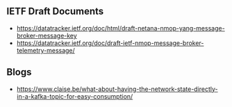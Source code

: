 ## IETF Draft Documents

- https://datatracker.ietf.org/doc/html/draft-netana-nmop-yang-message-broker-message-key
- https://datatracker.ietf.org/doc/draft-ietf-nmop-message-broker-telemetry-message/

## Blogs

- https://www.claise.be/what-about-having-the-network-state-directly-in-a-kafka-topic-for-easy-consumption/
